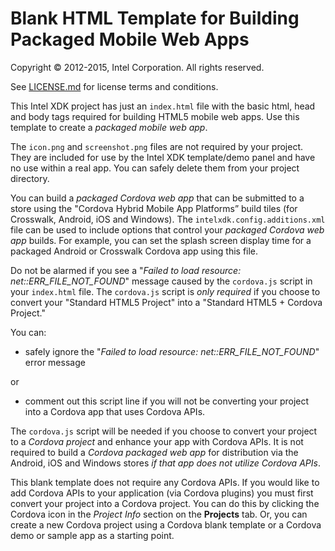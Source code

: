 Blank HTML Template for Building Packaged Mobile Web Apps
=========================================================

Copyright © 2012-2015, Intel Corporation. All rights reserved.

See [LICENSE.md](<LICENSE.md>) for license terms and conditions.

This Intel XDK project has just an `index.html` file with the basic html, head
and body tags required for building HTML5 mobile web apps. Use this template to
create a *packaged mobile web app*.

The `icon.png` and `screenshot.png` files are not required by your project. They
are included for use by the Intel XDK template/demo panel and have no use within
a real app. You can safely delete them from your project directory.

You can build a *packaged Cordova web app* that can be submitted to a store
using the "Cordova Hybrid Mobile App Platforms” build tiles (for Crosswalk,
Android, iOS and Windows). The `intelxdk.config.additions.xml` file can be used
to include options that control your *packaged Cordova web app* builds. For
example, you can set the splash screen display time for a packaged Android or
Crosswalk Cordova app using this file.

Do not be alarmed if you see a "*Failed to load resource:
net::ERR\_FILE\_NOT\_FOUND*" message caused by the `cordova.js` script in your
`index.html` file. The `cordova.js` script is *only required* if you choose to
convert your "Standard HTML5 Project" into a "Standard HTML5 + Cordova Project."

You can:

-   safely ignore the "*Failed to load resource: net::ERR\_FILE\_NOT\_FOUND*"
    error message

or

-   comment out this script line if you will not be converting your project into
    a Cordova app that uses Cordova APIs.

The `cordova.js` script will be needed if you choose to convert your project to
a *Cordova project* and enhance your app with Cordova APIs. It is not required
to build a *Cordova packaged web app* for distribution via the Android, iOS and
Windows stores *if that app does not utilize Cordova APIs*.

This blank template does not require any Cordova APIs. If you would like to add
Cordova APIs to your application (via Cordova plugins) you must first convert
your project into a Cordova project. You can do this by clicking the Cordova
icon in the *Project Info* section on the **Projects** tab. Or, you can create a
new Cordova project using a Cordova blank template or a Cordova demo or sample
app as a starting point.
